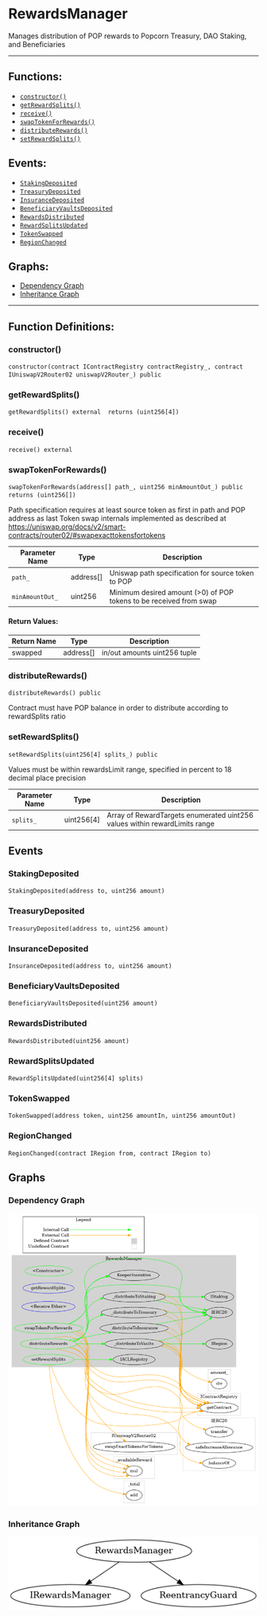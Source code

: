 # RewardsManager
Manages distribution of POP rewards to Popcorn Treasury, DAO Staking, and Beneficiaries
***
## Functions:
- [`constructor()`](#constructor)
- [`getRewardSplits()`](#getrewardsplits)
- [`receive()`](#receive)
- [`swapTokenForRewards()`](#swaptokenforrewards)
- [`distributeRewards()`](#distributerewards)
- [`setRewardSplits()`](#setrewardsplits)
## Events:
- [`StakingDeposited`](#stakingdeposited)
- [`TreasuryDeposited`](#treasurydeposited)
- [`InsuranceDeposited`](#insurancedeposited)
- [`BeneficiaryVaultsDeposited`](#beneficiaryvaultsdeposited)
- [`RewardsDistributed`](#rewardsdistributed)
- [`RewardSplitsUpdated`](#rewardsplitsupdated)
- [`TokenSwapped`](#tokenswapped)
- [`RegionChanged`](#regionchanged)
## Graphs:
- [Dependency Graph](#dependency-graph)
- [Inheritance Graph](#inheritance-graph)
***
## Function Definitions:
###  constructor()
```
constructor(contract IContractRegistry contractRegistry_, contract IUniswapV2Router02 uniswapV2Router_) public 
```
###  getRewardSplits()
```
getRewardSplits() external  returns (uint256[4])
```
###  receive()
```
receive() external 
```
###  swapTokenForRewards()
```
swapTokenForRewards(address[] path_, uint256 minAmountOut_) public  returns (uint256[])
```
Path specification requires at least source token as first in path and POP address as last
Token swap internals implemented as described at https://uniswap.org/docs/v2/smart-contracts/router02/#swapexacttokensfortokens

| Parameter Name | Type | Description |
|------------|-----| -------|
| `path_`| address[]| Uniswap path specification for source token to POP|
| `minAmountOut_`| uint256| Minimum desired amount (>0) of POP tokens to be received from swap|

#### Return Values:

| Return Name | Type | Description |
|-------------|-------|------------|
|swapped| address[]|in/out amounts uint256 tuple|

###  distributeRewards()
```
distributeRewards() public 
```
Contract must have POP balance in order to distribute according to rewardSplits ratio
###  setRewardSplits()
```
setRewardSplits(uint256[4] splits_) public 
```
Values must be within rewardsLimit range, specified in percent to 18 decimal place precision

| Parameter Name | Type | Description |
|------------|-----| -------|
| `splits_`| uint256[4]| Array of RewardTargets enumerated uint256 values within rewardLimits range|

## Events
### StakingDeposited
```
StakingDeposited(address to, uint256 amount)
```
### TreasuryDeposited
```
TreasuryDeposited(address to, uint256 amount)
```
### InsuranceDeposited
```
InsuranceDeposited(address to, uint256 amount)
```
### BeneficiaryVaultsDeposited
```
BeneficiaryVaultsDeposited(uint256 amount)
```
### RewardsDistributed
```
RewardsDistributed(uint256 amount)
```
### RewardSplitsUpdated
```
RewardSplitsUpdated(uint256[4] splits)
```
### TokenSwapped
```
TokenSwapped(address token, uint256 amountIn, uint256 amountOut)
```
### RegionChanged
```
RegionChanged(contract IRegion from, contract IRegion to)
```
## Graphs
### Dependency Graph
![Dependency Graph](/docs/images/RewardsManager_dependency_graph.png)
### Inheritance Graph
![Inheritance Graph](/docs/images/RewardsManager_inheritance_graph.png)
